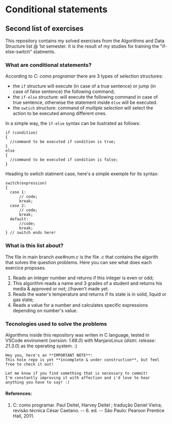 # Conditional statements
## Second list of exercises
This repository contains my solved exercises from the Algorithms and Data Structure list @ 1st semester. It is the result of my studies for training the "if-else-switch" statments.

### What are conditional statements?
According to *C: como programar* there are 3 types of selection structures:
- the ``if`` structure will execute (in case of a true sentence) or jump (in case of false sentence) the following command;
- the ``if-else`` structure: will execute the following command in case of true sentence, otherwise the statement inside ``èlse`` will be executed.
- the ``swtich`` structure: command of *multiple selection* will select the action to be executed among different ones.

In a simple way, the ``ìf-else`` syntax can be ilustrated as follows:
```
if (condition) 
{
  //command to be executed if condition is true;
}
else
{
  //command to be executed if condition is false;
}
```

Heading to swtich statment case, here's a simple exemple for its syntax:

```
switch(expression)
{
  case 1:
      // code;
      break;
  case 2:
      // code;
      break;
  default:
      //code;
      break;
} // switch ends here!
```

### What is this list about?
The file in main branch *exe#num.c* is the file .c that contains the algorith that solves the question problems. Here you can see what does each exercice proposes. 

1. Reads an integer number and returns if this integer is even or odd;
2. This algorithm reads a name and 3 grades of a student and returns his media & approved or not; //haven't made yet.
3. Reads the water's temperature and returns if its state is in solid, liquid or gas state;
4. Reads a value for a number and calculates specific expressions depending on number's value.

### Tecnologies used to solve the problems
Algorithms inside this repository was writen in C language, tested in VSCode enviroment (*version: 1.68.0*) with ManjaroLinux (*distri. release: 21.3.0*) as the operating system. :)

```
Hey you, here's an **IMPORTANT NOTE**: 
This hole repo is yet **incomplete & under construction**, but feel free to check it out! 

Let me know if you find something that is necessary to commit!
I'm constantly improving it with affection and i'd love to hear anything you have to say! :)
```

#### References:
1. C: como programar. Paul Deitel, Harvey Deitel ; tradução Daniel Vieira; revisão técnica César Caetano. -- 6. ed. -- São Paulo: Pearson Prentice Hall, 2011.
